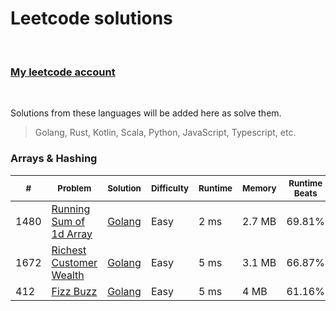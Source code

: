 # Leetcode solutions

<br/>

### [My leetcode account](https://leetcode.com/khurshedyu/)

<br/>

Solutions from these languages will be added here as solve them.
> Golang, Rust, Kotlin, Scala, Python, JavaScript, Typescript, etc.


### Arrays & Hashing

| <sub>#</sub> | <sub>Problem</sub>                                                                | <sub>Solution</sub>                                                                                  | <sub>Difficulty</sub> | <sub>Runtime</sub> | <sub>Memory</sub> | <sub>Runtime Beats</sub> | <sub>Memory Beats</sub> |
|--------------|-----------------------------------------------------------------------------------|------------------------------------------------------------------------------------------------------|-----------------------|--------------------|-------------------|--------------------------|-------------------------|
| 1480         | [Running Sum of 1d Array](https://leetcode.com/problems/running-sum-of-1d-array/) | [Golang](https://github.com/khurshedyu/leetcode/blob/master/go/1480-running-sum-of-1d-array/main.go) | Easy                  | 2 ms               | 2.7 MB            | 69.81%                   | 40.67%                  |
| 1672         | [Richest Customer Wealth](https://leetcode.com/problems/richest-customer-wealth/) | [Golang](https://github.com/khurshedyu/leetcode/blob/master/go/1672-richest-customer-wealth/main.go) | Easy                  | 5 ms               | 3.1 MB            | 66.87%                   | 79.88%                  |
| 412          | [Fizz Buzz](https://leetcode.com/problems/fizz-buzz/)                             | [Golang](https://github.com/khurshedyu/leetcode/blob/master/go/412-fizz-buzz/main.go)                | Easy                  | 5 ms               | 4 MB              | 61.16%                   | 6.1%                    |